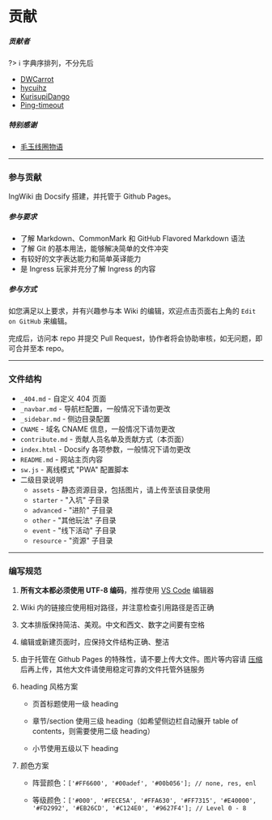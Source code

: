 # 贡献

##### 贡献者

?> ℹ️ 字典序排列，不分先后

- [DWCarrot](https://github.com/DWCarrot)
- [hycuihz](https://github.com/hycuihz)
- [KurisupiDango](https://github.com/KurisupiDango)
- [Ping-timeout](https://github.com/Ping-timeout)

##### 特别感谢

- [毛玉线圈物语](https://craft.moe)

------

### 参与贡献

IngWiki 由 Docsify 搭建，并托管于 Github Pages。

##### 参与要求

- 了解 Markdown、CommonMark 和 GitHub Flavored Markdown 语法
- 了解 Git 的基本用法，能够解决简单的文件冲突
- 有较好的文字表达能力和简单英译能力
- 是 Ingress 玩家并充分了解 Ingress 的内容

##### 参与方式

如您满足以上要求，并有兴趣参与本 Wiki 的编辑，欢迎点击页面右上角的   `Edit on GitHub` 来编辑。

完成后，访问本 repo 并提交 Pull Request，协作者将会协助审核，如无问题，即可合并至本 repo。

------

### 文件结构

- `_404.md` - 自定义 404 页面
- `_navbar.md` - 导航栏配置，一般情况下请勿更改
- `_sidebar.md` - 侧边目录配置
- `CNAME` - 域名 CNAME 信息，一般情况下请勿更改
- `contribute.md` - 贡献人员名单及贡献方式（本页面）
- `index.html` - Docsify 各项参数，一般情况下请勿更改
- `README.md` - 网站主页内容
- `sw.js` - 离线模式 "PWA" 配置脚本
- 二级目录说明
  - `assets` - 静态资源目录，包括图片，请上传至该目录使用
  - `starter` - "入坑" 子目录
  - `advanced` - "进阶" 子目录
  - `other` - "其他玩法" 子目录
  - `event` - "线下活动" 子目录
  - `resource` - "资源" 子目录

------

### 编写规范

1. **所有文本都必须使用 UTF-8 编码**，推荐使用 [VS Code](https://code.visualstudio.com/) 编辑器
2. Wiki 内的链接应使用相对路径，并注意检查引用路径是否正确
3. 文本排版保持简洁、美观。中文和西文、数字之间要有空格
4. 编辑或新建页面时，应保持文件结构正确、整洁
5. 由于托管在 Github Pages 的特殊性，请不要上传大文件。图片等内容请 [压缩](https://squoosh.app/) 后再上传，其他大文件请使用稳定可靠的文件托管外链服务
6. heading 风格方案

   - 页首标题使用一级 heading

   - 章节/section 使用三级 heading（如希望侧边栏自动展开 table of contents，则需要使用二级 heading）

   - 小节使用五级以下 heading

7. 颜色方案

   - 阵营颜色：`['#FF6600', '#00adef', '#00b056']; // none, res, enl `

   - 等级颜色：`['#000', '#FECE5A', '#FFA630', '#FF7315', '#E40000', '#FD2992', '#EB26CD', '#C124E0', '#9627F4']; // Level 0 - 8`
